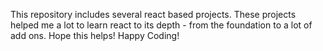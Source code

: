 This repository includes several react based projects.
These projects helped me a lot to learn react to its depth - from the foundation to a lot of add ons.
Hope this helps!
Happy Coding!

